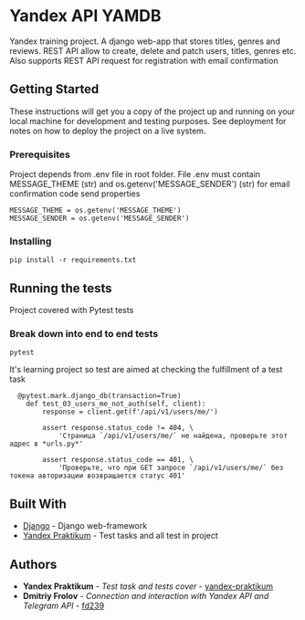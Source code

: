 # Yandex API YAMDB

Yandex training project. A django web-app that stores titles, genres and reviews. REST API allow to create, delete and patch users, titles, genres etc. Also supports REST API request for registration with email confirmation

## Getting Started

These instructions will get you a copy of the project up and running on your local machine for development and testing purposes. See deployment for notes on how to deploy the project on a live system.

### Prerequisites

Project depends from .env file in root folder. File .env must contain MESSAGE_THEME (str) and  os.getenv('MESSAGE_SENDER') (str) for email confirmation code send properties

```
MESSAGE_THEME = os.getenv('MESSAGE_THEME')
MESSAGE_SENDER = os.getenv('MESSAGE_SENDER')
```

### Installing

```
pip install -r requirements.txt
```

## Running the tests

Project covered with Pytest tests

### Break down into end to end tests

```
pytest
```
It's learning project so test are aimed at checking the fulfillment of a test task

```
  @pytest.mark.django_db(transaction=True)
    def test_03_users_me_not_auth(self, client):
        response = client.get(f'/api/v1/users/me/')

        assert response.status_code != 404, \
            'Страница `/api/v1/users/me/` не найдена, проверьте этот адрес в *urls.py*'

        assert response.status_code == 401, \
            'Проверьте, что при GET запросе `/api/v1/users/me/` без токена авторизации возвращается статус 401'
```

## Built With

* [Django](https://docs.djangoproject.com/en/3.1/) - Django web-framework
* [Yandex Praktikum](https://praktikum.yandex.ru/) - Test tasks and all test in project

## Authors

* **Yandex Praktikum** - *Test task and tests cover* - [yandex-praktikum](https://github.com/yandex-praktikum)
* **Dmitriy Frolov** - *Connection and interaction with Yandex API and Telegram API* - [fd239](https://github.com/fd239)

